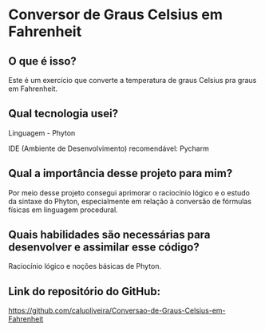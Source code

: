 # Conversor de Graus Celsius em Fahrenheit

## O que é isso?
Este é um exercício que converte a temperatura de graus Celsius pra graus em Fahrenheit.

## Qual tecnologia usei?
Linguagem - Phyton

IDE (Ambiente de Desenvolvimento) recomendável: Pycharm

## Qual a importância desse projeto para mim?
Por meio desse projeto consegui aprimorar o raciocínio lógico e o estudo da sintaxe do Phyton, especialmente em relação à conversão de fórmulas físicas em linguagem procedural.

## Quais habilidades são necessárias para desenvolver e assimilar esse código?
Raciocínio lógico e noções básicas de Phyton.

## Link do repositório do GitHub:
https://github.com/caluoliveira/Conversao-de-Graus-Celsius-em-Fahrenheit

